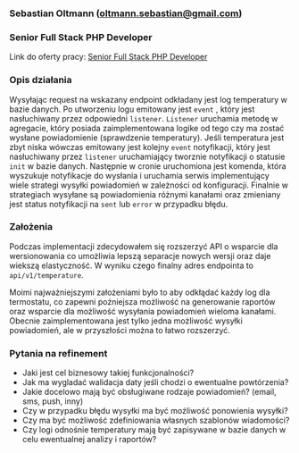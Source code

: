 ### Sebastian Oltmann (oltmann.sebastian@gmail.com)

### Senior Full Stack PHP Developer

Link do oferty pracy: [Senior Full Stack PHP Developer](https://justjoin.it/offers/puzzleup-sp-z-o-o-senior-full-stack-php-developer)

### Opis działania

Wysyłając request na wskazany endpoint odkładany jest log temperatury w bazie danych.
Po utworzeniu logu emitowany jest `event` , który jest nasłuchiwany przez odpowiedni `listener`.
`Listener` uruchamia metodę w agregacie, który posiada zaimplementowana logike od tego czy ma zostać wysłane powiadomienie (sprawdzenie temperatury).
Jeśli temperatura jest zbyt niska wówczas emitowany jest kolejny `event` notyfikacji, który jest nasłuchiwany przez `listener` uruchamiający tworznie notyfikacji o statusie `init` w bazie danych.
Następnie w cronie uruchomiona jest komenda, która wyszukuje notyfikacje do wysłania i uruchamia serwis implementujący wiele strategi wysyłki powiadomień w zależności od konfiguracji.
Finalnie w strategiach wysyłane są powiadomienia różnymi kanałami oraz zmieniany jest status notyfikacji na `sent` lub `error` w przypadku błędu.

### Założenia

Podczas implementacji zdecydowałem się rozszerzyć API o wsparcie dla wersionowania co umożliwia lepszą separacje nowych wersji oraz daje wiekszą elastyczność.
W wyniku czego finalny adres endpointa to `api/v1/temperature`.

Moimi najważniejszymi założeniami było to aby odkłądać każdy log dla termostatu, co zapewni poźniejsza możliwość na generowanie raportów oraz wsparcie dla możliwość wysyłania powiadomień wieloma kanałami.
Obecnie zaimplementowana jest tylko jedna możliwość wysyłki powiadomień, ale w przyszłości można to łatwo rozszerzyć.

### Pytania na refinement

- Jaki jest cel biznesowy takiej funkcjonalności?
- Jak ma wygladać walidacja daty jeśli chodzi o ewentualne powtórzenia?
- Jakie docelowo mają być obsługiwane rodzaje powiadomień? (email, sms, push, inny)
- Czy w przypadku błędu wysyłki ma być możliwość ponowienia wysyłki?
- Czy ma być możliwość zdefiniowania własnych szablonów wiadomości?
- Czy logi odnośnie temperatury mają być zapisywane w bazie danych w celu ewentualnej analizy i raportów?
